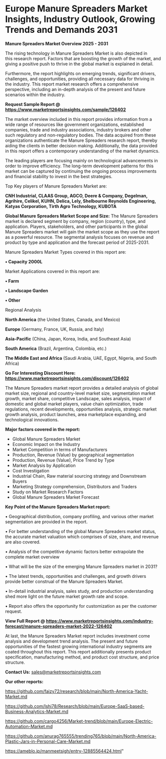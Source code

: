 # Europe Manure Spreaders Market Insights, Industry Outlook, Growing Trends and Demands 2031

<Strong> Manure Spreaders Market Overview 2025 - 2031</strong>

The rising technology in Manure Spreaders Market is also depicted in this research report. Factors that are boosting the growth of the market, and giving a positive push to thrive in the global market is explained in detail.

Furthermore, the report highlights on emerging trends, significant drivers, challenges, and opportunities, providing all necessary data for thriving in the industry. This report market research offers a comprehensive perspective, including an in-depth analysis of the present and future scenarios within the industry.

<strong>Request Sample Report @ <a href=https://www.marketreportsinsights.com/sample/126402>https://www.marketreportsinsights.com/sample/126402</a></strong>

The market overview included in this report provides information from a wide range of resources like government organizations, established companies, trade and industry associations, industry brokers and other such regulatory and non-regulatory bodies. The data acquired from these organizations authenticate the Manure Spreaders research report, thereby aiding the clients in better decision making. Additionally, the data provided in this report offers a contemporary understanding of the market dynamics.

The leading players are focusing mainly on technological advancements in order to improve efficiency. The long-term development patterns for this market can be captured by continuing the ongoing process improvements and financial stability to invest in the best strategies.

Top Key players of Manure Spreaders Market are:

<strong>CNH Industrial, CLAAS Group, AGCO, Deere & Company, Degelman, Agrihire, Celikel, KUHN, Delica, Lely, Shelbourne Reynolds Engineering, Katyas Corporation, Tirth Agro Technology, KUBOTA</strong>

<strong><b>Global Manure Spreaders Market Scope and Size:</b></strong>
The Manure Spreaders market is declared segment by company, region (country), type, and application. Players, stakeholders, and other participants in the global Manure Spreaders market will gain the market scope as they use the report as a powerful resource. The segmental analysis focuses on revenue and product by type and application and the forecast period of 2025-2031.

Manure Spreaders Market Types covered in this report are:

<strong>• Capacity 2000L</strong>

Market Applications covered in this report are:

<strong>• Farm

• Landscape Garden

• Other</strong> 

Regional Analysis

<strong>North America</strong> (the United States, Canada, and Mexico)

<strong>Europe</strong> (Germany, France, UK, Russia, and Italy)

<strong>Asia-Pacific</strong> (China, Japan, Korea, India, and Southeast Asia)

<strong>South America</strong> (Brazil, Argentina, Colombia, etc.)

<strong>The Middle East and Africa</strong> (Saudi Arabia, UAE, Egypt, Nigeria, and South Africa)

<strong>Go For Interesting Discount Here: <a href=https://www.marketreportsinsights.com/discount/126402>https://www.marketreportsinsights.com/discount/126402</a></strong>

The Manure Spreaders market report provides a detailed analysis of global market size, regional and country-level market size, segmentation market growth, market share, competitive Landscape, sales analysis, impact of domestic and global market players, value chain optimization, trade regulations, recent developments, opportunities analysis, strategic market growth analysis, product launches, area marketplace expanding, and technological innovations.

<strong><b>Major factors covered in the report:</b></strong>
<ul>
  <li>Global Manure Spreaders Market </li>
  <li>Economic Impact on the Industry</li>
  <li>Market Competition in terms of Manufacturers</li>
  <li>Production, Revenue (Value) by geographical segmentation</li>
  <li>Production, Revenue (Value), Price Trend by Type</li>
  <li>Market Analysis by Application</li>
  <li>Cost Investigation</li>
  <li>Industrial Chain, Raw material sourcing strategy and Downstream Buyers</li>
  <li>Marketing Strategy comprehension, Distributors and Traders</li>
  <li>Study on Market Research Factors</li>
  <li>Global Manure Spreaders Market Forecast</li>
</ul>

<strong><b>Key Point of the Manure Spreaders Market report:</b></strong>

• Geographical distribution, company profiling, and various other market segmentation are provided in the report.

• For better understanding of the global Manure Spreaders market status, the accurate market valuation which comprises of size, share, and revenue are also covered.

• Analysis of the competitive dynamic factors better extrapolate the complete market overview

• What will be the size of the emerging Manure Spreaders market in 2031?

• The latest trends, opportunities and challenges, and growth drivers provide better construal of the Manure Spreaders Market.

• In-detail industrial analysis, sales study, and production understanding shed more light on the future market growth rate and scope.

• Report also offers the opportunity for customization as per the customer request.

<strong><b>View Full Report @ <a href=https://www.marketreportsinsights.com/industry-forecast/manure-spreaders-market-2022-126402>https://www.marketreportsinsights.com/industry-forecast/manure-spreaders-market-2022-126402</a></b></strong>


At last, the Manure Spreaders Market report includes investment come analysis and development trend analysis. The present and future opportunities of the fastest growing international industry segments are coated throughout this report. This report additionally presents product specification, manufacturing method, and product cost structure, and price structure.

<strong>Contact Us:</strong>
sales@marketreportsinsights.com

<strong>Our other reports:</strong>

<a href=https://github.com/faizy72/research/blob/main/North-America-Yacht-Market.md>https://github.com/faizy72/research/blob/main/North-America-Yacht-Market.md</a>

<a href=https://github.com/Ishi78/Research/blob/main/Europe-SaaS-based-Business-Analytics-Market.md>https://github.com/Ishi78/Research/blob/main/Europe-SaaS-based-Business-Analytics-Market.md</a>

<a href=https://github.com/cargo4256/Market-trend/blob/main/Europe-Electric-Automation-Market.md>https://github.com/cargo4256/Market-trend/blob/main/Europe-Electric-Automation-Market.md</a>

<a href=https://github.com/anurag765555/trending765/blob/main/North-America-Plastic-Jars-in-Personal-Care-Market.md>https://github.com/anurag765555/trending765/blob/main/North-America-Plastic-Jars-in-Personal-Care-Market.md</a>

<a href=https://ameblo.jp/manmeetsigh/entry-12885564424.html>https://ameblo.jp/manmeetsigh/entry-12885564424.html</a>"
